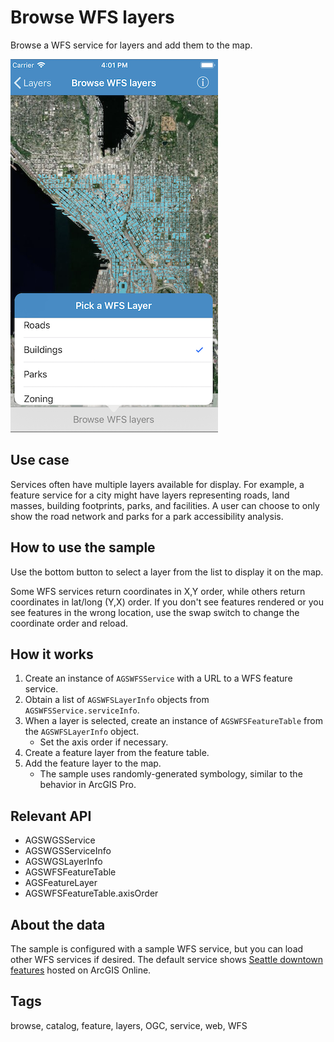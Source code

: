 # Browse WFS layers

Browse a WFS service for layers and add them to the map.

![Browse WFS layers](browse-wfs-layers.png)

## Use case

Services often have multiple layers available for display. For example, a feature service for a city might have layers representing roads, land masses, building footprints, parks, and facilities. A user can choose to only show the road network and parks for a park accessibility analysis.

## How to use the sample

Use the bottom button to select a layer from the list to display it on the map. 

Some WFS services return coordinates in X,Y order, while others return coordinates in lat/long (Y,X) order. If you don't see features rendered or you see features in the wrong location, use the swap switch to change the coordinate order and reload.

## How it works

1. Create an instance of `AGSWFSService` with a URL to a WFS feature service. 
2. Obtain a list of `AGSWFSLayerInfo` objects from `AGSWFSService.serviceInfo`.
3. When a layer is selected, create an instance of `AGSWFSFeatureTable` from the `AGSWFSLayerInfo` object.
    * Set the axis order if necessary.
4. Create a feature layer from the feature table. 
5. Add the feature layer to the map.  
    * The sample uses randomly-generated symbology, similar to the behavior in ArcGIS Pro.

## Relevant API

* AGSWGSService
* AGSWGSServiceInfo
* AGSWGSLayerInfo
* AGSWFSFeatureTable
* AGSFeatureLayer
* AGSWFSFeatureTable.axisOrder

## About the data

The sample is configured with a sample WFS service, but you can load other WFS services if desired. The default service shows [Seattle downtown features](https://arcgisruntime.maps.arcgis.com/home/item.html?id=1b81d35c5b0942678140efc29bc25391) hosted on ArcGIS Online.

## Tags

browse, catalog, feature, layers, OGC, service, web, WFS
